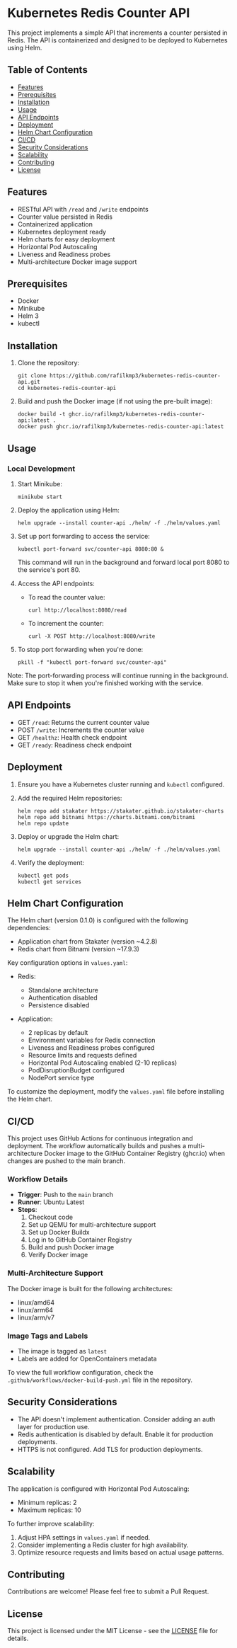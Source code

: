 # Kubernetes Redis Counter API

This project implements a simple API that increments a counter persisted in Redis. The API is containerized and designed to be deployed to Kubernetes using Helm.

## Table of Contents

- [Features](#features)
- [Prerequisites](#prerequisites)
- [Installation](#installation)
- [Usage](#usage)
- [API Endpoints](#api-endpoints)
- [Deployment](#deployment)
- [Helm Chart Configuration](#helm-chart-configuration)
- [CI/CD](#cicd)
- [Security Considerations](#security-considerations)
- [Scalability](#scalability)
- [Contributing](#contributing)
- [License](#license)

## Features

- RESTful API with `/read` and `/write` endpoints
- Counter value persisted in Redis
- Containerized application
- Kubernetes deployment ready
- Helm charts for easy deployment
- Horizontal Pod Autoscaling
- Liveness and Readiness probes
- Multi-architecture Docker image support

## Prerequisites

- Docker
- Minikube
- Helm 3
- kubectl

## Installation

1. Clone the repository:
   ```
   git clone https://github.com/rafilkmp3/kubernetes-redis-counter-api.git
   cd kubernetes-redis-counter-api
   ```

2. Build and push the Docker image (if not using the pre-built image):
   ```
   docker build -t ghcr.io/rafilkmp3/kubernetes-redis-counter-api:latest .
   docker push ghcr.io/rafilkmp3/kubernetes-redis-counter-api:latest
   ```

## Usage

### Local Development

1. Start Minikube:
   ```
   minikube start
   ```

2. Deploy the application using Helm:
   ```
   helm upgrade --install counter-api ./helm/ -f ./helm/values.yaml
   ```

3. Set up port forwarding to access the service:
   ```
   kubectl port-forward svc/counter-api 8080:80 &
   ```
   This command will run in the background and forward local port 8080 to the service's port 80.

4. Access the API endpoints:
   - To read the counter value:
     ```
     curl http://localhost:8080/read
     ```
   - To increment the counter:
     ```
     curl -X POST http://localhost:8080/write
     ```

5. To stop port forwarding when you're done:
   ```
   pkill -f "kubectl port-forward svc/counter-api"
   ```

Note: The port-forwarding process will continue running in the background. Make sure to stop it when you're finished working with the service.

## API Endpoints

- GET `/read`: Returns the current counter value
- POST `/write`: Increments the counter value
- GET `/healthz`: Health check endpoint
- GET `/ready`: Readiness check endpoint

## Deployment

1. Ensure you have a Kubernetes cluster running and `kubectl` configured.

2. Add the required Helm repositories:
   ```
   helm repo add stakater https://stakater.github.io/stakater-charts
   helm repo add bitnami https://charts.bitnami.com/bitnami
   helm repo update
   ```

3. Deploy or upgrade the Helm chart:
   ```
   helm upgrade --install counter-api ./helm/ -f ./helm/values.yaml
   ```

4. Verify the deployment:
   ```
   kubectl get pods
   kubectl get services
   ```

## Helm Chart Configuration

The Helm chart (version 0.1.0) is configured with the following dependencies:
- Application chart from Stakater (version ~4.2.8)
- Redis chart from Bitnami (version ~17.9.3)

Key configuration options in `values.yaml`:

- Redis:
  - Standalone architecture
  - Authentication disabled
  - Persistence disabled

- Application:
  - 2 replicas by default
  - Environment variables for Redis connection
  - Liveness and Readiness probes configured
  - Resource limits and requests defined
  - Horizontal Pod Autoscaling enabled (2-10 replicas)
  - PodDisruptionBudget configured
  - NodePort service type

To customize the deployment, modify the `values.yaml` file before installing the Helm chart.

## CI/CD

This project uses GitHub Actions for continuous integration and deployment. The workflow automatically builds and pushes a multi-architecture Docker image to the GitHub Container Registry (ghcr.io) when changes are pushed to the main branch.

### Workflow Details

- **Trigger**: Push to the `main` branch
- **Runner**: Ubuntu Latest
- **Steps**:
  1. Checkout code
  2. Set up QEMU for multi-architecture support
  3. Set up Docker Buildx
  4. Log in to GitHub Container Registry
  5. Build and push Docker image
  6. Verify Docker image

### Multi-Architecture Support

The Docker image is built for the following architectures:
- linux/amd64
- linux/arm64
- linux/arm/v7

### Image Tags and Labels

- The image is tagged as `latest`
- Labels are added for OpenContainers metadata

To view the full workflow configuration, check the `.github/workflows/docker-build-push.yml` file in the repository.

## Security Considerations

- The API doesn't implement authentication. Consider adding an auth layer for production use.
- Redis authentication is disabled by default. Enable it for production deployments.
- HTTPS is not configured. Add TLS for production deployments.

## Scalability

The application is configured with Horizontal Pod Autoscaling:
- Minimum replicas: 2
- Maximum replicas: 10

To further improve scalability:
1. Adjust HPA settings in `values.yaml` if needed.
2. Consider implementing a Redis cluster for high availability.
3. Optimize resource requests and limits based on actual usage patterns.

## Contributing

Contributions are welcome! Please feel free to submit a Pull Request.

## License

This project is licensed under the MIT License - see the [LICENSE](LICENSE) file for details.
